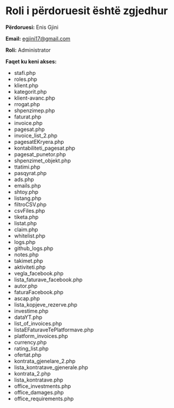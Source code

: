 # Roli i përdoruesit është zgjedhur
**Përdoruesi:** Enis Gjini

**Email:** egjini17@gmail.com

**Roli:** Administrator

**Faqet ku keni akses:**
- stafi.php
- roles.php
- klient.php
- kategorit.php
- klient-avanc.php
- rrogat.php
- shpenzimep.php
- faturat.php
- invoice.php
- pagesat.php
- invoice_list_2.php
- pagesatEKryera.php
- kontabiliteti_pagesat.php
- pagesat_punetor.php
- shpenzimet_objekt.php
- ttatimi.php
- pasqyrat.php
- ads.php
- emails.php
- shtoy.php
- listang.php
- filtroCSV.php
- csvFiles.php
- tiketa.php
- listat.php
- claim.php
- whitelist.php
- logs.php
- github_logs.php
- notes.php
- takimet.php
- aktiviteti.php
- vegla_facebook.php
- lista_faturave_facebook.php
- autor.php
- faturaFacebook.php
- ascap.php
- lista_kopjeve_rezerve.php
- investime.php
- dataYT.php
- list_of_invoices.php
- listaEFaturaveTePlatformave.php
- platform_invoices.php
- currency.php
- rating_list.php
- ofertat.php
- kontrata_gjenelare_2.php
- lista_kontratave_gjenerale.php
- kontrata_2.php
- lista_kontratave.php
- office_investments.php
- office_damages.php
- office_requirements.php
